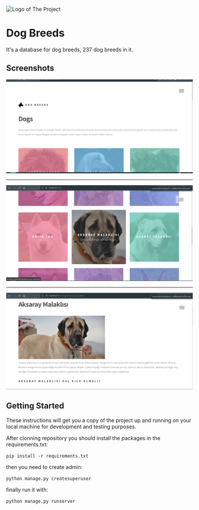![Logo of The Project](/dogbreeds/static/dogbreeds/images/doberman.ico)

# Dog Breeds

It's a database for dog breeds, 237 dog breeds in it.

## Screenshots

![Homepage](/images/homepage.png)

---

![Homepage 2](/images/doglist.png)

---
![Detail page](/images/dogdetails.png)


## Getting Started

These instructions will get you a copy of the project up and running on your local machine for development and testing purposes. 


After clonning repository you should install the packages in the requirements.txt:

```
pip install -r requirements.txt
```

then you need to create admin:

```
python manage.py createsuperuser
```
finally run it with: 
```
python manage.py runserver
``` 
